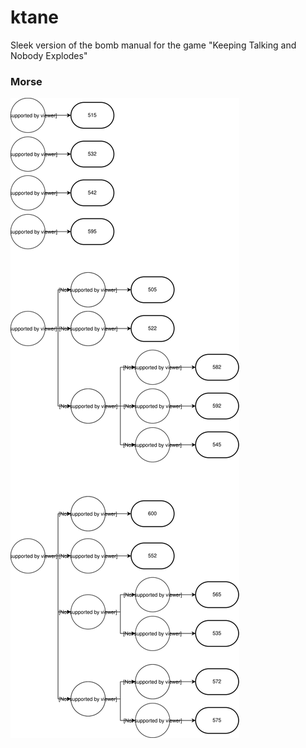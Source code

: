 # ktane
Sleek version of the bomb manual for the game "Keeping Talking and Nobody Explodes"

### Morse

![](img/morse.svg?sanitize=true)
